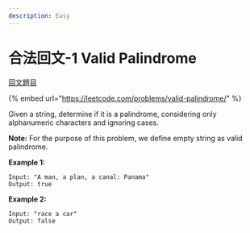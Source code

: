 ```yaml
---
description: Easy
---
```


# 合法回文-1 Valid Palindrome

[回文題目](https://leetcode.com/problems/valid-palindrome/)

{% embed url="https://leetcode.com/problems/valid-palindrome/" %}



Given a string, determine if it is a palindrome, considering only alphanumeric characters and ignoring cases.

**Note:** For the purpose of this problem, we define empty string as valid palindrome.

**Example 1:**

```text
Input: "A man, a plan, a canal: Panama"
Output: true
```

**Example 2:**

```text
Input: "race a car"
Output: false
```


